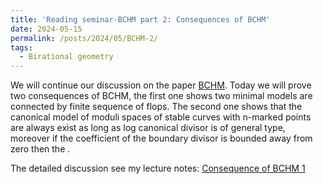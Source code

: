 ```yaml
---
title: 'Reading seminar-BCHM part 2: Consequences of BCHM'
date: 2024-05-15
permalink: /posts/2024/05/BCHM-2/
tags:
  - Birational geometry
---
```


We will continue our discussion on the paper [BCHM](https://www.ams.org/journals/jams/2010-23-02/S0894-0347-09-00649-3/S0894-0347-09-00649-3.pdf). Today we will prove two consequences of BCHM, the first one shows two minimal models are connected by finite sequence of flops. The second one shows that the canonical model of moduli spaces of stable curves with n-marked points are always exist as long as log canonical divisor is of general type, moreover if the coefficient of the boundary divisor is bounded away from zero then the .

The detailed discussion see my lecture notes: [Consequence of BCHM 1](https://yilimath.github.io/files/BCHM/Consequence-of-BCHM.pdf)
